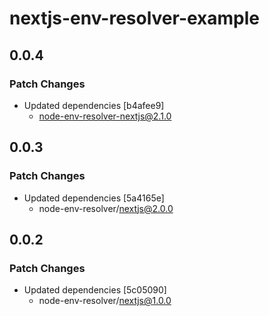 # nextjs-env-resolver-example

## 0.0.4

### Patch Changes

- Updated dependencies [b4afee9]
  - node-env-resolver-nextjs@2.1.0

## 0.0.3

### Patch Changes

- Updated dependencies [5a4165e]
  - node-env-resolver/nextjs@2.0.0

## 0.0.2

### Patch Changes

- Updated dependencies [5c05090]
  - node-env-resolver/nextjs@1.0.0
